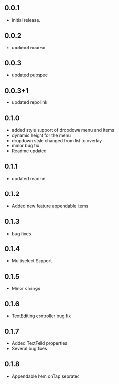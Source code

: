 ## 0.0.1

* initial release.

## 0.0.2

* updated readme

## 0.0.3

* updated pubspec

## 0.0.3+1
* updated repo link

## 0.1.0
* added style support of dropdown menu and items
* dynamic height for the menu
* dropdown style changed from list to overlay
* minor bug fix
* Readme updated

## 0.1.1
* updated readme

## 0.1.2
* Added new feature appendable items

## 0.1.3
* bug fixes

## 0.1.4
* Multiselect Support

## 0.1.5
* Minor change

## 0.1.6
* TextEditing controller bug fix

## 0.1.7
* Added TextFeild properties
* Several bug fixes 

## 0.1.8
* Appendable Item onTap seprated